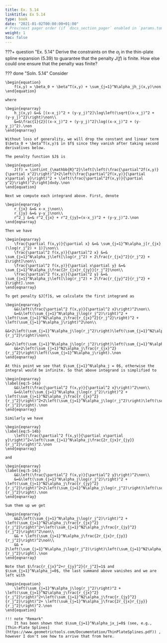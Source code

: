 ```yaml
---
title: Ex. 5.14
linktitle: Ex 5.14
type: book
date: "2021-01-02T00:00:00+01:00"
# Prev/next pager order (if `docs_section_pager` enabled in `params.toml`)
weight: 1
toc: false
---
```


???+ question "Ex. 5.14"
    Derive the constraints on the $\alpha_j$ in the thin-plate spline expansion (5.39) to guarantee that the penalty $J(f)$ is finite. How else could one ensure that the penalty was finite?

??? done "Soln. 5.14"
    Consider 

	\begin{equation}
		f(x,y) = \beta_0 + \beta^T(x,y) + \sum_{j=1}^N\alpha_jh_j(x,y)\non
	\end{equation}
	
    where
	
    \begin{eqnarray}
		h_j(x,y) &=& [(x-x_j)^2 + (y-y_j)^2]\log\left(\sqrt{(x-x_j)^2 + (y-y_j)^2}\right)\non\\
		&=&\frac{1}{2}[(x-x_j)^2 + (y-y_j)^2]\log((x-x_j)^2 + (y-y_j)^2).\non
	\end{eqnarray}
	
    Without loss of generality, we will drop the constant and linear term $\beta_0 + \beta^T(x,y)$ in $f$ since they vanish after taking second derivatives below.

	The penalty function $J$ is
	
    \begin{equation}
		J(f) = \int\int_{\mathbb{R}^2}\left[\left(\frac{\partial^2f(x,y)}{\partial x^2}\right)^2+2\left(\frac{\partial^2f(x,y)}{\partial x\partial y}\right)^2 + \left(\frac{\partial^2f(x,y)}{\partial y^2}\right)^2\right]dxdy.\non
	\end{equation}

	Next we compute each integrand above. First, denote 
	
    \begin{eqnarray}
		r_{jx} &=& x-x_j\non\\
		r_{jy} &=& y-y_j\non\\
	    r^2_j &=& r^2_{jx} + r^2_{jy}=(x-x_j)^2 + (y-y_j)^2.\non 
	\end{eqnarray}
	
    Then we have
	
    \begin{eqnarray}
	    \frac{\partial f(x,y)}{\partial x} &=& \sum_{j=1}^N\alpha_j[r_{jx}(\log(r_j^2) + 1)]\non\\
	    \frac{\partial^2 f(x,y)}{\partial^2 x} &=& \sum_{j=1}^N\alpha_j\left[\log(r_j^2) + 2\frac{r_{jx}^2}{r_j^2} + 1\right]\non\\
	    \frac{\partial^2 f(x,y)}{\partial x\partial y} &=& \sum_{j=1}^N\alpha_j\frac{2r_{jx}r_{jy}}{r_j^2}\non\\
	    \frac{\partial^2 f(x,y)}{\partial^2 y} &=& \sum_{j=1}^N\alpha_j\left[\log(r_j^2) + 2\frac{r_{jy}^2}{r_j^2} + 1\right].\non	    
	\end{eqnarray}

	To get penalty $J[f]$, we calculate the first integrand as
	
    \begin{eqnarray}
		&&\left(\frac{\partial^2 f(x,y)}{\partial^2 x}\right)^2\non\\
		&=&\left(\sum_{j=1}^N\alpha_j\log(r_j^2)\right)^2 + \left(\sum_{j=1}^N2\alpha_j\frac{r_{jx}^2}{r_j^2}\right)^2 + \left(\sum_{j=1}^N\alpha_j\right)^2\non\\
		&&+2\left(\sum_{j=1}^N\alpha_j\log(r_j^2)\right)\left(\sum_{j=1}^N2\alpha_j\frac{r_{jx}^2}{r_j^2}\right)\non\\
		&&+2\left(\sum_{j=1}^N\alpha_j\log(r_j^2)\right)\left(\sum_{j=1}^N\alpha_j\right)\non\\
		&&+2\left(\sum_{j=1}^N2\alpha_j\frac{r_{jx}^2}{r_j^2}\right)\left(\sum_{j=1}^N\alpha_j\right).\non
	\end{eqnarray}
	
    At this point we see that $\sum_{j=1}^N\alpha_j = 0$, otherwise the integral would be infinite. So that above integrand is simplified to
	
    \begin{eqnarray}
	\label{eq:5-14a}
	    &&\left(\frac{\partial^2 f(x,y)}{\partial^2 x}\right)^2\non\\
	    &=&\left(\sum_{j=1}^N\alpha_j\log(r_j^2)\right)^2 + \left(\sum_{j=1}^N2\alpha_j\frac{r_{jx}^2}{r_j^2}\right)^2+2\left(\sum_{j=1}^N\alpha_j\log(r_j^2)\right)\left(\sum_{j=1}^N2\alpha_j\frac{r_{jx}^2}{r_j^2}\right).\non
	\end{eqnarray}
	
    Similarly we have
	
    \begin{eqnarray}
	\label{eq:5-14b}
	    \left(\frac{\partial^2 f(x,y)}{\partial x\partial y}\right)^2=\left(\sum_{j=1}^N\alpha_j\frac{2r_{jx}r_{jy}}{r_j^2}\right)^2.\non
	\end{eqnarray}
	
    and
	
    \begin{eqnarray}
	\label{eq:5-14c}
	    &&\left(\frac{\partial^2 f(x,y)}{\partial^2 y}\right)^2\non\\
	    &=&\left(\sum_{j=1}^N\alpha_j\log(r_j^2)\right)^2 + \left(\sum_{j=1}^N2\alpha_j\frac{r_{jy}^2}{r_j^2}\right)^2+2\left(\sum_{j=1}^N\alpha_j\log(r_j^2)\right)\left(\sum_{j=1}^N2\alpha_j\frac{r_{jy}^2}{r_j^2}\right).\non
	\end{eqnarray}
	
    Sum them up we get
	
    \begin{eqnarray}
	    &&2\left(\sum_{j=1}^N\alpha_j\log(r_j^2)\right)^2 + \left(\sum_{j=1}^N2\alpha_j\frac{r_{jx}^2}{r_j^2}\right)^2+\left(\sum_{j=1}^N2\alpha_j\frac{r_{jy}^2}{r_j^2}\right)^2\non\\
	    && + \left(\sum_{j=1}^N\alpha_j\frac{2r_{jx}r_{jy}}{r_j^2}\right)^2\non\\
	    && + 2\left(\sum_{j=1}^N\alpha_j\log(r_j^2)\right)\left(\sum_{j=1}^N2\alpha_j\frac{r_{jx}^2+r_{jy}^2}{r_j^2}\right).\non
	\end{eqnarray}
	
    Note that $\frac{r_{jx}^2+r_{jy}^2}{r_j^2}=1$ and $\sum_{j=1}^N\alpha_j=0$, the last summand above vanishes and we are left with
	
    \begin{equation}
		\left(\sum_{j=1}^N\alpha_j\log(r_j^2)\right)^2 + \left(\sum_{j=1}^N2\alpha_j\frac{r_{jx}^2}{r_j^2}\right)^2+\left(\sum_{j=1}^N2\alpha_j\frac{r_{jy}^2}{r_j^2}\right)^2+ \left(\sum_{j=1}^N\alpha_j\frac{2r_{jx}r_{jy}}{r_j^2}\right)^2.\non
	\end{equation}
	
    !!! note "Remark"
        It has been shown that $\sum_{j=1}^N\alpha_jx_j=0$ (see, e.g., [Thin-Plate Splines](https://www.geometrictools.com/Documentation/ThinPlateSplines.pdf)) , however I don't see how to arrive that from here.